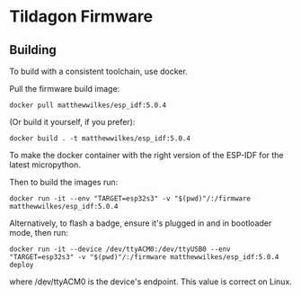 # Tildagon Firmware

## Building

To build with a consistent toolchain, use docker.

Pull the firmware build image:

    docker pull matthewwilkes/esp_idf:5.0.4

(Or build it yourself, if you prefer):

    docker build . -t matthewwilkes/esp_idf:5.0.4

To make the docker container with the right version of the ESP-IDF for the latest micropython.

Then to build the images run:

    docker run -it --env "TARGET=esp32s3" -v "$(pwd)"/:/firmware matthewwilkes/esp_idf:5.0.4

Alternatively, to flash a badge, ensure it's plugged in and in bootloader mode, then run:

    docker run -it --device /dev/ttyACM0:/dev/ttyUSB0 --env "TARGET=esp32s3" -v "$(pwd)"/:/firmware matthewwilkes/esp_idf:5.0.4 deploy

where /dev/ttyACM0 is the device's endpoint. This value is correct on Linux.